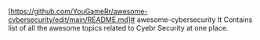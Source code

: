 [https://github.com/YouGameRr/awesome-cybersecurity/edit/main/README.md]# awesome-cybersecurity
It Contains list of all the awesome topics related to Cyebr Security at one place.
